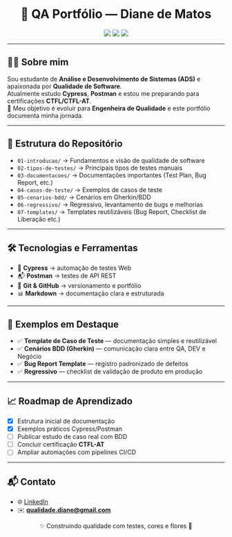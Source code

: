 <h1 align="center">🌸 QA Portfólio — Diane de Matos</h1>

<p align="center">
  <img src="https://img.shields.io/badge/QA%20Engineer-in%20progress-blueviolet?style=for-the-badge" />
  <img src="https://img.shields.io/badge/Cypress-tests-green?style=for-the-badge&logo=cypress" />
  <img src="https://img.shields.io/badge/Postman-API-orange?style=for-the-badge&logo=postman" />
</p>

---

## 👩‍💻 Sobre mim
Sou estudante de **Análise e Desenvolvimento de Sistemas (ADS)** e apaixonada por **Qualidade de Software**.  
Atualmente estudo **Cypress**, **Postman** e estou me preparando para certificações **CTFL/CTFL-AT**.  
🎯 Meu objetivo é evoluir para **Engenheira de Qualidade** e este portfólio documenta minha jornada.  

---

## 📂 Estrutura do Repositório
- `01-introducao/` → Fundamentos e visão de qualidade de software  
- `02-tipos-de-testes/` → Principais tipos de testes manuais  
- `03-documentacoes/` → Documentações importantes (Test Plan, Bug Report, etc.)  
- `04-casos-de-teste/` → Exemplos de casos de teste  
- `05-cenarios-bdd/` → Cenários em Gherkin/BDD  
- `06-regressivo/` → Regressivo, levantamento de bugs e melhorias  
- `07-templates/` → Templates reutilizáveis (Bug Report, Checklist de Liberação etc.)  

---

## 🛠️ Tecnologias e Ferramentas
- 🧪 **Cypress** → automação de testes Web  
- 📬 **Postman** → testes de API REST  
- 🐙 **Git & GitHub** → versionamento e portfólio  
- 📊 **Markdown** → documentação clara e estruturada  

---

## 📘 Exemplos em Destaque
- ✅ **Template de Caso de Teste** — documentação simples e reutilizável  
- ✅ **Cenários BDD (Gherkin)** — comunicação clara entre QA, DEV e Negócio  
- ✅ **Bug Report Template** — registro padronizado de defeitos  
- ✅ **Regressivo** — checklist de validação de produto em produção  

---

## 📈 Roadmap de Aprendizado
- [x] Estrutura inicial de documentação  
- [x] Exemplos práticos Cypress/Postman  
- [ ] Publicar estudo de caso real com BDD  
- [ ] Concluir certificação **CTFL-AT**  
- [ ] Ampliar automações com pipelines CI/CD  

---

## 📬 Contato
- 🌐 [LinkedIn](https://www.linkedin.com/in/dianedematos)  
- ✉️ **qualidade.diane@gmail.com**  


<p align="center">✨ Construindo qualidade com testes, cores e flores 🌸</p>

